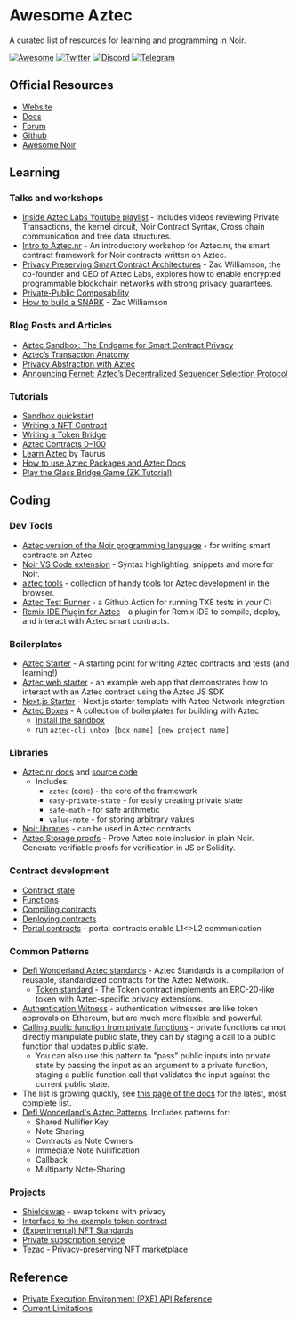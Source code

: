 # Awesome Aztec

A curated list of resources for learning and programming in Noir.

[![Awesome](https://awesome.re/badge-flat.svg)](https://awesome.re)
[![Twitter](https://img.shields.io/twitter/url/https/twitter.com/aztecnetwork.svg?style=social&label=Follow%20%40aztecnetwork)](https://twitter.com/aztecnetwork)
[![Discord](https://img.shields.io/badge/discord-join%20chat-blue.svg)](https://discord.com/invite/aztec)
[![Telegram](https://img.shields.io/endpoint?color=neon&logo=telegram&label=chat&url=https%3A%2F%2Ftg.sumanjay.workers.dev%2FAztecAnnouncements_Official)](https://t.me/AztecAnnouncements_Official)

## Official Resources

- [Website](https://aztec.network/)
- [Docs](https://docs.aztec.network/)
- [Forum](https://discourse.aztec.network/)
- [Github](https://github.com/AztecProtocol)
- [Awesome Noir](https://github.com/noir-lang/awesome-noir/tree/main#benchmarks)

## Learning

### Talks and workshops

- [Inside Aztec Labs Youtube playlist](https://www.youtube.com/playlist?list=PLabpoAlaCBY2-sW1C8UDo16SRaMNFrnt1) - Includes videos reviewing Private Transactions, the kernel circuit, Noir Contract Syntax, Cross chain communication and tree data structures.
- [Intro to Aztec.nr](https://www.youtube.com/watch?v=58YWjQe6Cqs&list=PLabpoAlaCBY0XuHR5q3jKqKGYWbP4fDeU) - An introductory workshop for Aztec.nr, the smart contract framework for Noir contracts written on Aztec.
- [Privacy Preserving Smart Contract Architectures](https://www.youtube.com/watch?v=09nDPDN1ORA) - Zac Williamson, the co-founder and CEO of Aztec Labs, explores how to enable encrypted programmable blockchain networks with strong privacy guarantees. 
- [Private-Public Composability](https://www.youtube.com/watch?v=7Oc0tjdbi70&t=17723s)
- [How to build a SNARK](https://www.youtube.com/watch?v=j6wlamEPKlE) - Zac Williamson

### Blog Posts and Articles

- [Aztec Sandbox: The Endgame for Smart Contract Privacy](https://aztec.network/blog/announcing-aztec-sandbox-the-endgame-for-smart-contract-privacy/)
- [Aztec’s Transaction Anatomy](https://aztec.network/blog/aztecs-transaction-anatomy/)
- [Privacy Abstraction with Aztec](https://aztec.network/blog/privacy-abstraction-with-aztec/)
- [Announcing Fernet: Aztec’s Decentralized Sequencer Selection Protocol](https://medium.com/aztec-protocol/announcing-fernet-aztecs-decentralized-sequencer-selection-protocol-dd06194d572f)

### Tutorials

- [Sandbox quickstart](https://docs.aztec.network/getting_started)
- [Writing a NFT Contract](https://docs.aztec.network/developers/tutorials/codealong/contract_tutorials/nft_contract)
- [Writing a Token Bridge](https://docs.aztec.network/developers/tutorials/codealong/contract_tutorials/token_bridge)
- [Aztec Contracts 0–100](https://medium.com/@niallinio/aztec-contracts-0-100-905fe41bf998)
- [Learn Aztec](https://github.com/taurushq-io/private-CMTAT-aztec/blob/master/LEARN-AZTEC.md) by Taurus
- [How to use Aztec Packages and Aztec Docs](https://gist.github.com/rajeshb62/60a7018d97124b5644d84c4f3ea5cc18)
- [Play the Glass Bridge Game (ZK Tutorial)](https://zkdev.net/docs/tutorial/glass-bridge)

## Coding

### Dev Tools

- [Aztec version of the Noir programming language](https://docs.aztec.network/guides/smart_contracts/writing_contracts/initializers) - for writing smart contracts on Aztec
- [Noir VS Code extension](https://marketplace.visualstudio.com/items?itemName=noir-lang.vscode-noir) - Syntax highlighting, snippets and more for Noir.
- [aztec.tools](https://aztec.tools) - collection of handy tools for Aztec development in the browser.
- [Aztec Test Runner](https://github.com/marketplace/actions/aztec-test-runner) - a Github Action for running TXE tests in your CI
- [Remix IDE Plugin for Aztec](https://github.com/hsy822/aztec-remix-plugin) - a plugin for Remix IDE to compile, deploy, and interact with Aztec smart contracts.

### Boilerplates

- [Aztec Starter](https://github.com/AztecProtocol/aztec-starter) - A starting point for writing Aztec contracts and tests (and learning!)
- [Aztec web starter](https://github.com/AztecProtocol/aztec-web-starter) - an example web app that demonstrates how to interact with an Aztec contract using the Aztec JS SDK
- [Next.js Starter](https://github.com/raven-house/aztec-nextjs-starter) - Next.js starter template with Aztec Network integration
- [Aztec Boxes](https://github.com/AztecProtocol/aztec-packages/tree/master/boxes) - A collection of boilerplates for building with Aztec
  - [Install the sandbox](https://docs.aztec.network/reference/sandbox_reference/sandbox-reference)
  - run `aztec-cli unbox [box_name] [new_project_name]`

### Libraries

- [Aztec.nr docs](https://docs.aztec.network/guides/smart_contracts/writing_contracts/initializers) and [source code](https://github.com/AztecProtocol/aztec-packages/tree/master/noir-projects/aztec-nr)
  - Includes:
    - `aztec` (core) - the core of the framework
    - `easy-private-state` - for easily creating private state
    - `safe-math` - for safe arithmetic
    - `value-note` - for storing arbitrary values
- [Noir libraries](https://github.com/noir-lang/awesome-noir/blob/main/README.md#libraries) - can be used in Aztec contracts
- [Aztec Storage proofs](https://github.com/nemi-fi/aztec_storage_proofs) - Prove Aztec note inclusion in plain Noir. Generate verifiable proofs for verification in JS or Solidity.

### Contract development

- [Contract state](https://docs.aztec.network/developers/reference/smart_contract_reference/storage/private_state)
- [Functions](https://docs.aztec.network/aztec/smart_contracts/functions)
- [Compiling contracts](https://docs.aztec.network/developers/guides/smart_contracts/how_to_compile_contract)
- [Deploying contracts](https://docs.aztec.network/developers/guides/smart_contracts/how_to_deploy_contract)
- [Portal contracts](https://docs.aztec.network/aztec/concepts/communication/portals) - portal contracts enable L1<>L2 communication

### Common Patterns

- [Defi Wonderland Aztec standards](https://github.com/defi-wonderland/aztec-standards) - Aztec Standards is a compilation of reusable, standardized contracts for the Aztec Network.
  - [Token standard](https://github.com/defi-wonderland/aztec-standards?tab=readme-ov-file#token-contract) - The Token contract implements an ERC-20-like token with Aztec-specific privacy extensions.
- [Authentication Witness](https://docs.aztec.network/guides/developer_guides/smart_contracts/writing_contracts/authwit) - authentication witnesses are like token approvals on Ethereum, but are much more flexible and powerful.
- [Calling public function from private functions](https://docs.aztec.network/developers/guides/smart_contracts/writing_contracts/common_patterns#writing-public-storage-from-private) - private functions cannot directly manipulate public state, they can by staging a call to a public function that updates public state.
  - You can also use this pattern to "pass" public inputs into private state by passing the input as an argument to a private function, staging a public function call that validates the input against the current public state.
- The list is growing quickly, see [this page of the docs](https://docs.aztec.network/guides/developer_guides/smart_contracts/writing_contracts/common_patterns) for the latest, most complete list.
- [Defi Wonderland's Aztec Patterns](https://github.com/defi-wonderland/aztec-patterns/tree/dev). Includes patterns for:
  - Shared Nullifier Key
  - Note Sharing
  - Contracts as Note Owners
  - Immediate Note Nullification
  - Callback
  - Multiparty Note-Sharing

### Projects

- [Shieldswap](https://app.shieldswap.org/) - swap tokens with privacy
- [Interface to the example token contract](https://github.com/defi-wonderland/aztec-token)
- [(Experimental) NFT Standards](https://github.com/resurgencelabs/nft_standards)
- [Private subscription service](https://github.com/resurgencelabs/ikigai_backend)
- [Tezac](https://github.com/0xandee/tezac/) - Privacy-preserving NFT marketplace

## Reference

- [Private Execution Environment (PXE) API Reference](https://docs.aztec.network/developers/reference/aztecjs/pxe/interfaces/pxe)
- [Current Limitations](https://docs.aztec.network/developers/reference/considerations/limitations)
